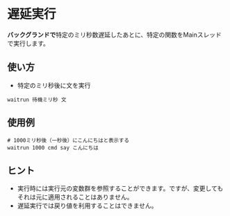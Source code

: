 # 遅延実行
**バックグランドで**特定のミリ秒数遅延したあとに、特定の関数をMainスレッドで実行します。
## 使い方
- 特定のミリ秒後に文を実行
```
waitrun 待機ミリ秒 文
```
## 使用例
```
# 1000ミリ秒後（一秒後）にこんにちはと表示する
waitrun 1000 cmd say こんにちは
```
## ヒント
- 実行時には実行元の変数群を参照することができます。ですが、変更してもそれは元に適用されることはありません。
- 遅延実行では戻り値を利用することはできません。